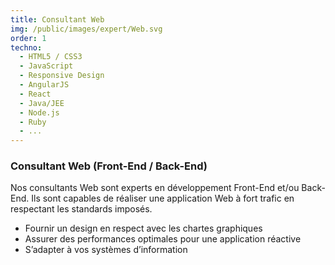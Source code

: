 ```yaml
---
title: Consultant Web
img: /public/images/expert/Web.svg
order: 1
techno:
  - HTML5 / CSS3
  - JavaScript
  - Responsive Design
  - AngularJS
  - React
  - Java/JEE
  - Node.js
  - Ruby
  - ...
---
```


### Consultant Web (Front-End / Back-End)

Nos consultants Web sont experts en développement Front-End et/ou Back-End. Ils sont capables de réaliser une application Web à fort trafic en respectant les standards imposés.

* Fournir un design en respect avec les chartes graphiques
* Assurer des performances optimales pour une application réactive
* S’adapter à vos systèmes d’information
